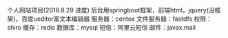 个人网站项目(2018.8.29 进度)
后台用springboot框架，前端html，jquery(没框架)，百度ueditor富文本编辑器
服务器：centos
文件服务器：fastdfs
权限：shiro
缓存：redis
数据库：mysql
短信：阿里云短信
邮件：javax.mail


